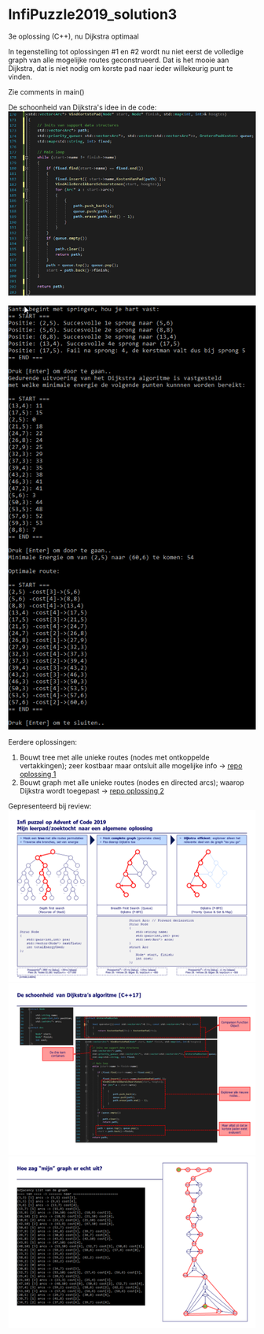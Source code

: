 # InfiPuzzle2019_solution3
3e oplossing (C++), nu Dijkstra optimaal

In tegenstelling tot oplossingen #1 en #2 wordt nu niet eerst de volledige graph van alle mogelijke routes geconstrueerd.
Dat is het mooie aan Dijkstra, dat is niet nodig om korste pad naar ieder willekeurig punt te vinden.

Zie comments in main() </br>

De schoonheid van Dijkstra's idee in de code:
![De schoonheid van Dijkstra's idee in de code](/DijkstraAtWork.png) </br>
</br>
![Screenshot van oplossing](/InfiPuzzle2019_solution3.png) </br>

Eerdere oplossingen:
1. Bouwt tree met alle unieke routes (nodes met ontkoppelde vertakkingen); zeer kostbaar maar ontsluit alle mogelijke info ->
[repo oplossing 1](https://github.com/rvdweerd/InfiPuzzle2019.git)
2. Bouwt graph met alle unieke routes (nodes en directed arcs); waarop Dijkstra wordt toegepast -> [repo oplossing 2](https://github.com/rvdweerd/InfiPuzzle2019_solution2.git)

Gepresenteerd bij review:
![Slide0](Dia0.PNG) </br>
![Slide0](Dia1.PNG) </br>
![Slide0](Dia2.PNG) </br>
